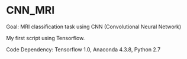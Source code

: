 # CNN_MRI
Goal: MRI classification task using CNN (Convolutional Neural Network)

My first script using Tensorflow.

Code Dependency: Tensorflow 1.0, Anaconda 4.3.8, Python 2.7
